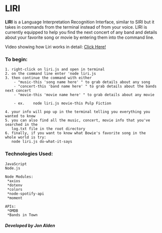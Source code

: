 # LIRI

**LIRI** is a Language Interpretation Recognition Interface, similar to SIRI but it takes in commands from the terminal instead of from your voice. LIRI is currently equipped to help you find the next concert of any band and details about your favorite song or movie by entering them into the command line. 

Video showing how Liri works in detail: [Click Here!](https://drive.google.com/open?id=1Jam03dJYz5x2JczFaCSn5mB87ml9f1dy)

    

### To begin:

    1. right-click on liri.js and open in terminal
    2. on the command line enter 'node liri.js
    3. then continue the command with either
        - "music-this 'song name here' " to grab details about any song
        - "concert-this 'band name here' " to grab details about the bands next concert
        - "movie-this 'movie name here' " to grab details about any movie
        
        - ex.    node liri.js movie-this Pulp Fiction
        
    4. your info will pop up in the terminal telling you everything you wanted to know
    5. you can also find all the music, concert, movie info that you've searched in the 
       log.txt file in the root directory    
    6. finally, if you want to know what Bowie's favorite song in the whole world is try:
       node liri.js do-what-it-says

### Technologies Used:

    JavaScript
    Node.js
    
    Node Modules:
     *axios
     *dotenv
     *colors
     *node-spotify-api
     *moment
     
    APIs:
     *OMDB
     *Bands in Town
    
    
    
##### Developed by Jon Alden
    


